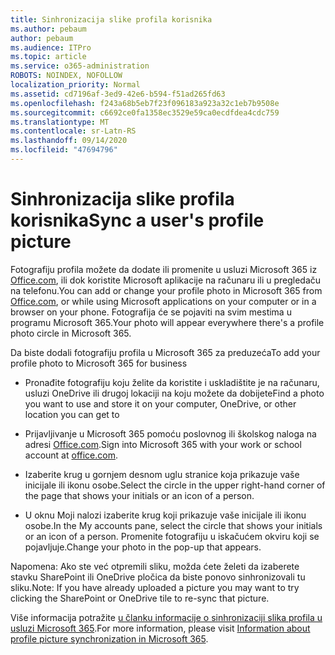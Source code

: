 ```yaml
---
title: Sinhronizacija slike profila korisnika
ms.author: pebaum
author: pebaum
ms.audience: ITPro
ms.topic: article
ms.service: o365-administration
ROBOTS: NOINDEX, NOFOLLOW
localization_priority: Normal
ms.assetid: cd7196af-3ed9-42e6-b594-f51ad265fd63
ms.openlocfilehash: f243a68b5eb7f23f096183a923a32c1eb7b9508e
ms.sourcegitcommit: c6692ce0fa1358ec3529e59ca0ecdfdea4cdc759
ms.translationtype: MT
ms.contentlocale: sr-Latn-RS
ms.lasthandoff: 09/14/2020
ms.locfileid: "47694796"
---
```

# <a name="sync-a-users-profile-picture"></a><span data-ttu-id="35160-102">Sinhronizacija slike profila korisnika</span><span class="sxs-lookup"><span data-stu-id="35160-102">Sync a user's profile picture</span></span>

<span data-ttu-id="35160-103">Fotografiju profila možete da dodate ili promenite u usluzi Microsoft 365 iz [Office.com](https://www.office.com), ili dok koristite Microsoft aplikacije na računaru ili u pregledaču na telefonu.</span><span class="sxs-lookup"><span data-stu-id="35160-103">You can add or change your profile photo in Microsoft 365 from [Office.com](https://www.office.com), or while using Microsoft applications on your computer or in a browser on your phone.</span></span> <span data-ttu-id="35160-104">Fotografija će se pojaviti na svim mestima u programu Microsoft 365.</span><span class="sxs-lookup"><span data-stu-id="35160-104">Your photo will appear everywhere there's a profile photo circle in Microsoft 365.</span></span>

<span data-ttu-id="35160-105">Da biste dodali fotografiju profila u Microsoft 365 za preduzeća</span><span class="sxs-lookup"><span data-stu-id="35160-105">To add your profile photo to Microsoft 365 for business</span></span>

- <span data-ttu-id="35160-106">Pronađite fotografiju koju želite da koristite i uskladištite je na računaru, usluzi OneDrive ili drugoj lokaciji na koju možete da dobijete</span><span class="sxs-lookup"><span data-stu-id="35160-106">Find a photo you want to use and store it on your computer, OneDrive, or other location you can get to</span></span>

- <span data-ttu-id="35160-107">Prijavljivanje u Microsoft 365 pomoću poslovnog ili školskog naloga na adresi [Office.com](https://www.office.com).</span><span class="sxs-lookup"><span data-stu-id="35160-107">Sign into Microsoft 365 with your work or school account at [office.com](https://www.office.com).</span></span>

- <span data-ttu-id="35160-108">Izaberite krug u gornjem desnom uglu stranice koja prikazuje vaše inicijale ili ikonu osobe.</span><span class="sxs-lookup"><span data-stu-id="35160-108">Select the circle in the upper right-hand corner of the page that shows your initials or an icon of a person.</span></span>

- <span data-ttu-id="35160-109">U oknu Moji nalozi izaberite krug koji prikazuje vaše inicijale ili ikonu osobe.</span><span class="sxs-lookup"><span data-stu-id="35160-109">In the My accounts pane, select the circle that shows your initials or an icon of a person.</span></span> <span data-ttu-id="35160-110">Promenite fotografiju u iskačućem okviru koji se pojavljuje.</span><span class="sxs-lookup"><span data-stu-id="35160-110">Change your photo in the pop-up that appears.</span></span>

<span data-ttu-id="35160-111">Napomena: Ako ste već otpremili sliku, možda ćete želeti da izaberete stavku SharePoint ili OneDrive pločica da biste ponovo sinhronizovali tu sliku.</span><span class="sxs-lookup"><span data-stu-id="35160-111">Note: If you have already uploaded a picture you may want to try clicking the SharePoint or OneDrive tile to re-sync that picture.</span></span>

<span data-ttu-id="35160-112">Više informacija potražite [u članku informacije o sinhronizaciji slika profila u usluzi Microsoft 365](https://support.office.com/article/information-about-profile-picture-synchronization-in-office-365-20594d76-d054-4af4-a660-401133e3d48a).</span><span class="sxs-lookup"><span data-stu-id="35160-112">For more information, please visit [Information about profile picture synchronization in Microsoft 365](https://support.office.com/article/information-about-profile-picture-synchronization-in-office-365-20594d76-d054-4af4-a660-401133e3d48a).</span></span>
